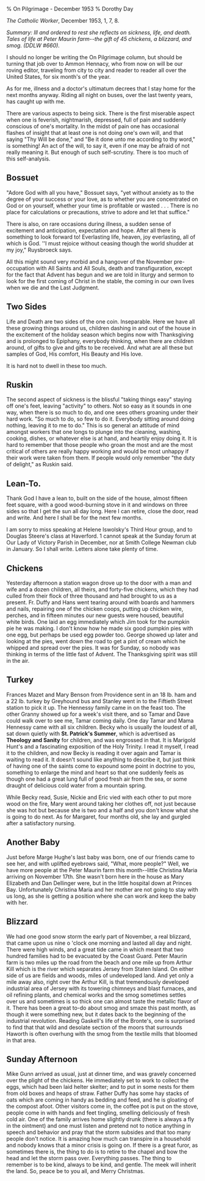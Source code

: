 % On Pilgrimage - December 1953
% Dorothy Day

*The Catholic Worker*, December 1953, 1, 7, 8.

*Summary: Ill and ordered to rest she reflects on sickness, life, and
death. Tales of life at Peter Maurin farm--the gift of 45 chickens, a
blizzard, and smog. (DDLW \#660).*

I should no longer be writing the On Pilgrimage column, but should be
turning that job over to Ammon Hennacy, who from now on will be our
roving editor, traveling from city to city and reader to reader all over
the United States, for six month's of the year.

As for me, illness and a doctor's ultimatum decrees that I stay home for
the next months anyway. Riding all night on buses, over the last twenty
years, has caught up with me.

There are various aspects to being sick. There is the first miserable
aspect when one is feverish, nightmarish, depressed, full of pain and
suddenly conscious of one's mortality. In the midst of pain one has
occasional flashes of insight that at least one is not doing one's own
will, and that saying "Thy Will be done," and "Be it done unto me
according to thy word," is something! An act of the will, to say it,
even if one may be afraid of not really meaning it. But enough of such
self-scrutiny. There is too much of this self-analysis.

Bossuet
-------

"Adore God with all you have," Bossuet says, "yet without anxiety as to
the degree of your success or your love, as to whether you are
concentrated on God or on yourself, whether your time is profitable or
wasted . . . There is no place for calculations or precautions, strive
to adore and let that suffice."

There is also, on rare occasions during illness, a sudden sense of
excitement and anticipation, expectation and hope. After all there is
something to look forward to! Everlasting life, heaven, joy everlasting,
all of which is God. ''I must rejoice without ceasing though the world
shudder at my joy," Ruysbroeck says.

All this might sound very morbid and a hangover of the November
pre-occupation with All Saints and All Souls, death and transfiguration,
except for the fact that Advent has begun and we are told in liturgy and
sermon to look for the first coming of Christ in the stable, the coming
in our own lives when we die and the Last Judgment.

Two Sides
---------

Life and Death are two sides of the one coin. Inseparable. Here we have
all these growing things around us, children dashing in and out of the
house in the excitement of the holiday season which begins now with
Thanksgiving and is prolonged to Epiphany, everybody thinking, when
there are children around, of gifts to give and gifts to be received.
And what are all these but samples of God, His comfort, His Beauty and
His love.

It is hard not to dwell in these too much.

Ruskin
------

The second aspect of sickness is the blissful "taking things easy"
staying off one's feet, leaving "activity" to others. Not so easy as it
sounds in one way, when there is so much to do, and one sees others
groaning under their hard work. "So much to do, so few to do it.
Everybody sitting around doing nothing, leaving it to me to do." This is
so general an attitude of mind amongst workers that one longs to plunge
into the cleaning, washing, cooking, dishes, or whatever else is at
hand, and heartily enjoy doing it. It is hard to remember that those
people who groan the most and are the most critical of others are really
happy working and would be most unhappy if their work were taken from
them. If people would only remember "the duty of delight," as Ruskin
said.

Lean-To.
--------

Thank God I have a lean to, built on the side of the house, almost
fifteen feet square, with a good wood-burning stove in it and windows on
three sides so that I get the sun all day long. Here I can retire, close
the door, read and write. And here I shall be for the next few months.

I am sorry to miss speaking at Helene Iswolsky's Third Hour group, and
to Douglas Steere's class at Haverford. 1 cannot speak at the Sunday
forum at Our Lady of Victory Parish in December, nor at Smith College
Newman club in January. So I shall write. Letters alone take plenty of
time.

Chickens
--------

Yesterday afternoon a station wagon drove up to the door with a man and
wife and a dozen children, all theirs, and forty-five chickens, which
they had culled from their flock of three thousand and had brought to us
as a present. Fr. Duffy and Hans went tearing around with boards and
hammers and nails, repairing one of the chicken coops, putting up
chicken wire, perches, and in fifteen minutes our new guests were
housed, beautiful white birds. One laid an egg immediately which Jim
took for the pumpkin pie he was making. I don't know how he made six
good pumpkin pies with one egg, but perhaps be used egg powder too.
George showed up later and looking at the pies, went down the road to
get a pint of cream which he whipped and spread over the pies. It was
for Sunday, so nobody was thinking in terms of the little fast of
Advent. The Thanksgiving spirit was still in the air.

Turkey
------

Frances Mazet and Mary Benson from Providence sent in an 18 lb. ham and
a 22 lb. turkey by Greyhound bus and Stanley went in to the Fiftieth
Street station to pick it up. The Hennessy family came in on the feast
too. The other Granny showed up for a week's visit there, and so Tamar
and Dave could walk over to see me, Tamar coming daily. One day Tamar
and Mama Hennessy came with all six children. Becky who is usually the
loudest of all, sat down quietly with **St. Patrick's Summer**, which is
advertised as **Theology and Sanity** for children, and was engrossed in
that. It is Marigold Hunt's and a fascinating exposition of the Holy
Trinity. I read it myself, I read it to the children, and now Becky is
reading it over again and Tamar is waiting to read it. It doesn't sound
like anything to describe it, but just think of having one of the saints
come to expound some point in doctrine to you, something to enlarge the
mind and heart so that one suddenly feels as though one had a great lung
full of good fresh air from the sea, or some draught of delicious cold
water from a mountain spring.

While Becky read, Susie, Nickie and Eric vied with each other to put
more wood on the fire, Mary went around taking her clothes off, not just
because she was hot but because she is two and a half and you don't know
what she is going to do next. As for Margaret, four months old, she lay
and gurgled after a satisfactory nursing.

Another Baby
------------

Just before Marge Hughe's last baby was born, one of our friends came to
see her, and with uplifted eyebrows said, "What, more people?" Well, we
have more people at the Peter Maurin farm this month--little Christina
Maria arriving on November 17th. She wasn't born here in the house as
Mary Elizabeth and Dan Dellinger were, but in the little hospital down
at Princes Bay. Unfortunately Christina Maria and her mother are not
going to stay with us long, as she is getting a position where she can
work and keep the baby with her.

Blizzard
--------

We had one good snow storm the early part of November, a real blizzard,
that came upon us nine o 'clock one morning and lasted all day and
night. There were high winds, and a great tide came in which meant that
two hundred families had to be evacuated by the Coast Guard. Peter
Maurin farm is two miles up the road from the beach and one mile up from
Arthur Kill which is the river which separates Jersey from Staten
Island. On either side of us are fields and woods, miles of undeveloped
land. And yet only a mile away also, right over the Arthur Kill, is that
tremendously developed industrial area of Jersey with its towering
chimneys and blast furnaces, and oil refining plants, and chemical works
and the smog sometimes settles over us and sometimes is so thick one can
almost taste the metallic flavor of it. There has been a great to-do
about smog and smaze this past month, as though it were something new,
but it dates back to the beginning of the industrial revolution. Reading
Gaskell's life of the Bronte's, one is surprised to find that that wild
and desolate section of the moors that surrounds Haworth is often
overhung with the smog from the textile mills that bloomed in that area.

Sunday Afternoon
----------------

Mike Gunn arrived as usual, just at dinner time, and was gravely
concerned over the plight of the chickens. He immediately set to work to
collect the eggs, which had been laid helter skelter; and to put in some
nests for them from old boxes and heaps of straw. Father Duffy has some
hay stacks of oats which are coming in handy as bedding and feed, and he
is gloating of the compost afoot. Other visitors come in, the coffee pot
is put on the stove, people come in with hands and feet tingling,
smelling deliciously of fresh cold air. One of the family arrives home
slightly drunk (there is always a fly in the ointment) and one must
listen and pretend not to notice anything in speech and behavior and
pray that the storm subsides and that too many people don't notice. It
is amazing how much can transpire in a household and nobody knows that a
minor crisis is going on. If there is a great furor, as sometimes there
is, the thing to do is to retire to the chapel and bow the head and let
the storm pass over. Everything passes. The thing to remember is to be
kind, always to be kind, and gentle. The meek will inherit the land. So,
peace be to you all, and Merry Christmas.
